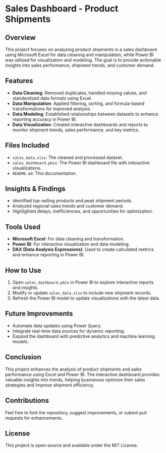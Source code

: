 # Sales Dashboard - Product Shipments

## Overview

This project focuses on analyzing product shipments in a sales dashboard using Microsoft Excel for data cleaning and manipulation, while Power BI was utilized for visualization and modeling. The goal is to provide actionable insights into sales performance, shipment trends, and customer demand.

## Features

- **Data Cleaning**: Removed duplicates, handled missing values, and standardized data formats using Excel.
- **Data Manipulation**: Applied filtering, sorting, and formula-based transformations for improved analysis.
- **Data Modeling**: Established relationships between datasets to enhance reporting accuracy in Power BI.
- **Data Visualization**: Created interactive dashboards and reports to monitor shipment trends, sales performance, and key metrics.

## Files Included

- `sales_data.xlsx`: The cleaned and processed dataset.
- `sales_dashboard.pbix`: The Power BI dashboard file with interactive visualizations.
- `README.md`: This documentation.

## Insights & Findings

- Identified top-selling products and peak shipment periods.
- Analyzed regional sales trends and customer demand.
- Highlighted delays, inefficiencies, and opportunities for optimization.

## Tools Used

- **Microsoft Excel**: For data cleaning and transformation.
- **Power BI**: For interactive visualization and data modeling.
- **DAX (Data Analysis Expressions)**: Used to create calculated metrics and enhance reporting in Power BI.

## How to Use

1. Open `sales_dashboard.pbix` in Power BI to explore interactive reports and insights.
2. Modify or update `sales_data.xlsx` to include new shipment records.
3. Refresh the Power BI model to update visualizations with the latest data.

## Future Improvements

- Automate data updates using Power Query.
- Integrate real-time data sources for dynamic reporting.
- Expand the dashboard with predictive analytics and machine learning models.

## Conclusion

This project enhances the analysis of product shipments and sales performance using Excel and Power BI. The interactive dashboard provides valuable insights into trends, helping businesses optimize their sales strategies and improve shipment efficiency.

## Contributions

Feel free to fork the repository, suggest improvements, or submit pull requests for enhancements.

## License

This project is open-source and available under the MIT License.


